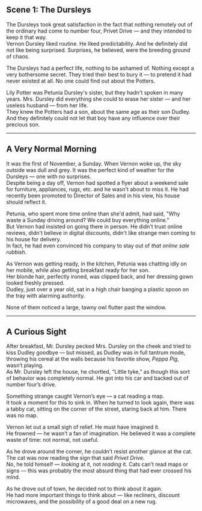 
## Scene 1: The Dursleys

The Dursleys took great satisfaction in the fact that nothing remotely out of the ordinary had come to number four, Privet Drive — and they intended to keep it that way.  
Vernon Dursley liked routine. He liked predictability. And he definitely did not like being surprised. Surprises, he believed, were the breeding ground of chaos.

The Dursleys had a perfect life, nothing to be ashamed of. Nothing except a very bothersome secret. They tried their best to bury it — to pretend it had never existed at all. No one could find out about the Potters.

Lily Potter was Petunia Dursley's sister, but they hadn't spoken in many years. Mrs. Dursley did everything she could to erase her sister — and her useless husband — from her life.  
They knew the Potters had a son, about the same age as their son Dudley. And they definitely could not let that boy have any influence over their precious son.

---

## A Very Normal Morning

It was the first of November, a Sunday. When Vernon woke up, the sky outside was dull and grey. It was the perfect kind of weather for the Dursleys — one with no surprises.  
Despite being a day off, Vernon had spotted a flyer about a weekend sale for furniture, appliances, rugs, etc. and he wasn't about to miss it. He had recently been promoted to Director of Sales and in his view, his house should reflect it.

Petunia, who spent more time online than she'd admit, had said, "Why waste a Sunday driving around? We could buy everything online."  
But Vernon had insisted on going there in person. He didn't trust online reviews, didn't believe in digital discounts, didn't like strange men coming to his house for delivery.  
In fact, he had even convinced his company to stay out of *that online sale rubbish*.

As Vernon was getting ready, in the kitchen, Petunia was chatting idly on her mobile, while also getting breakfast ready for her son.  
Her blonde hair, perfectly ironed, was clipped back, and her dressing gown looked freshly pressed.  
Dudley, just over a year old, sat in a high chair banging a plastic spoon on the tray with alarming authority.

None of them noticed a large, tawny owl flutter past the window.

---

## A Curious Sight

After breakfast, Mr. Dursley pecked Mrs. Dursley on the cheek and tried to kiss Dudley goodbye — but missed, as Dudley was in full tantrum mode, throwing his cereal at the walls because his favorite show, *Peppa Pig*, wasn’t playing.  
As Mr. Dursley left the house, he chortled, “Little tyke,” as though this sort of behavior was completely normal. He got into his car and backed out of number four’s drive.

Something strange caught Vernon’s eye — a cat reading a map.  
It took a moment for this to sink in. When he turned to look again, there was a tabby cat, sitting on the corner of the street, staring back at him. There was no map.

Vernon let out a small sigh of relief. He must have imagined it.  
He frowned — he wasn’t a fan of imagination. He believed it was a complete waste of time: not normal, not useful.

As he drove around the corner, he couldn’t resist another glance at the cat.  
The cat was now reading the sign that said *Privet Drive*.  
No, he told himself — *looking* at it, not *reading* it. Cats can’t read maps or signs — this was probably the most absurd thing that had ever crossed his mind.

As he drove out of town, he decided not to think about it again.  
He had more important things to think about — like recliners, discount microwaves, and the possibility of a good deal on a new rug.
